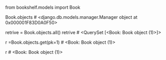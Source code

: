 from bookshelf.models import Book

Book.objects # <django.db.models.manager.Manager object at 0x000001F83D0A0F50>

retrive = Book.objects.all()
retrive # <QuerySet [<Book: Book object (1)>]>

r =Book.objects.get(pk=1) # <Book: Book object (1)>


r # <Book: Book object (1)>



